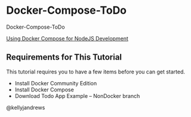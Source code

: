 # Docker-Compose-ToDo
Docker-Compose-ToDo

[Using Docker Compose for NodeJS Development](https://blog.codeship.com/using-docker-compose-for-nodejs-development/)


## Requirements for This Tutorial

This tutorial requires you to have a few items before you can get started.

- Install Docker Community Edition
- Install Docker Compose
- Download Todo App Example – NonDocker branch


@kellyjandrews
